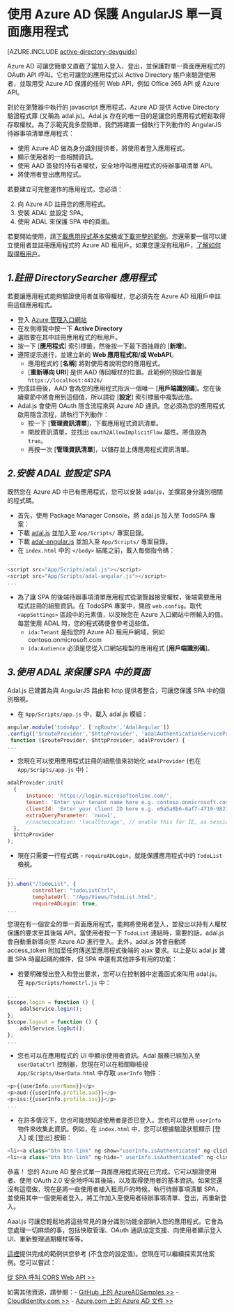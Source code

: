<properties
	pageTitle="開始使用 Azure AD AngularJS | Microsoft Azure"
	description="如何建置 Angular JS 單一頁面應用程式來與 Azure AD 整合進行登入，並使用 OAuth 呼叫受 Azure AD 保護的 API。"
	services="active-directory"
	documentationCenter=""
	authors="dstrockis"
	manager="mbaldwin"
	editor=""/>

<tags
	ms.service="active-directory"
	ms.workload="identity"
	ms.tgt_pltfrm="na"
	ms.devlang="javascript"
	ms.topic="article"
	ms.date="04/28/2015"
	ms.author="dastrock"/>


# 使用 Azure AD 保護 AngularJS 單一頁面應用程式

[AZURE.INCLUDE [active-directory-devguide](../../includes/active-directory-devguide.md)]

Azure AD 可讓您簡單又直截了當加入登入、登出，並保護對單一頁面應用程式的 OAuth API 呼叫。它也可讓您的應用程式以 Active Directory 帳戶來驗證使用者，並取用受 Azure AD 保護的任何 Web API，例如 Office 365 API 或 Azure API。

對於在瀏覽器中執行的 javascript 應用程式，Azure AD 提供 Active Directory 驗證程式庫 (又稱為 adal.js)。Adal.js 存在的唯一目的是讓您的應用程式輕鬆取得存取權杖。為了示範究竟多麼簡單，我們將建置一個執行下列動作的 AngularJS 待辦事項清單應用程式：

- 使用 Azure AD 做為身分識別提供者，將使用者登入應用程式。
- 顯示使用者的一些相關資訊。
- 使用 AAD 簽發的持有者權杖，安全地呼叫應用程式的待辦事項清單 API。
- 將使用者登出應用程式。

若要建立可完整運作的應用程式，您必須：

2. 向 Azure AD 註冊您的應用程式。
3. 安裝 ADAL 並設定 SPA。
5. 使用 ADAL 來保護 SPA 中的頁面。

若要開始使用，請[下載應用程式基本架構](https://github.com/AzureADQuickStarts/SinglePageApp-AngularJS-DotNet/archive/skeleton.zip)或[下載完整的範例](https://github.com/AzureADQuickStarts/SinglePageApp-AngularJS-DotNet/archive/complete.zip)。您還需要一個可以建立使用者並註冊應用程式的 Azure AD 租用戶。如果您還沒有租用戶，[了解如何取得租用戶](active-directory-howto-tenant.md)。

## *1.註冊 DirectorySearcher 應用程式*
若要讓應用程式能夠驗證使用者並取得權杖，您必須先在 Azure AD 租用戶中註冊這個應用程式。

-	登入 [Azure 管理入口網站](https://manage.windowsazure.com)
-	在左側導覽中按一下 **Active Directory**
-	選取要在其中註冊應用程式的租用戶。
-	按一下 [**應用程式**] 索引標籤，然後按一下最下面抽屜的 [**新增**]。
-	遵照提示進行，並建立新的 **Web 應用程式和/或 WebAPI**。
    -	應用程式的 [**名稱**] 將對使用者說明您的應用程式。
    -	[**重新導向 URI**] 是供 AAD 傳回權杖的位置。此範例的預設位置是 `https://localhost:44326/`
-	完成註冊後，AAD 會為您的應用程式指派一個唯一 [**用戶端識別碼**]。您在後續章節中將會用到這個值，所以請從 [**設定**] 索引標籤中複製此值。
- Adal.js 會使用 OAuth 隱含流程來與 Azure AD 通訊。您必須為您的應用程式啟用隱含流程，請執行下列動作：
    - 按一下 [**管理資訊清單**]，下載應用程式資訊清單。
    - 開啟資訊清單，並找出 `oauth2AllowImplicitFlow` 屬性。將值設為 `true`。
    - 再按一次 [**管理資訊清單**]，以儲存並上傳應用程式資訊清單。

## *2.安裝 ADAL 並設定 SPA*
既然您在 Azure AD 中已有應用程式，您可以安裝 adal.js，並撰寫身分識別相關的程式碼。

-	首先，使用 Package Manager Console，將 adal.js 加入至 TodoSPA 專案：
  - 下載 [adal.js](https://raw.githubusercontent.com/AzureAD/azure-activedirectory-library-for-js/master/lib/adal.js) 並加入至 `App/Scripts/` 專案目錄。
  - 下載 [adal-angular.js](https://raw.githubusercontent.com/AzureAD/azure-activedirectory-library-for-js/master/lib/adal-angular.js) 並加入至 `App/Scripts/` 專案目錄。
  - 在 `index.html` 中的 `</body>` 結尾之前，載入每個指令碼：

```js
...
<script src="App/Scripts/adal.js"></script>
<script src="App/Scripts/adal-angular.js"></script>
...
```

-	為了讓 SPA 的後端待辦事項清單應用程式從瀏覽器接受權杖，後端需要應用程式註冊的組態資訊。在 TodoSPA 專案中，開啟 `web.config`。取代 `<appSettings>` 區段中的元素值，以反映您在 Azure 入口網站中所輸入的值。每當使用 ADAL 時，您的程式碼便會參考這些值。
    -	`ida:Tenant` 是指您的 Azure AD 租用戶網域，例如 contoso.onmicrosoft.com
    -	`ida:Audience` 必須是您從入口網站複製的應用程式 [**用戶端識別碼**]。

## *3.使用 ADAL 來保護 SPA 中的頁面*
Adal.js 已建置為與 AngularJS 路由和 http 提供者整合，可讓您保護 SPA 中的個別檢視。

- 在 `App/Scripts/app.js` 中，載入 adal.js 模組：

```js
angular.module('todoApp', ['ngRoute','AdalAngular'])
.config(['$routeProvider','$httpProvider', 'adalAuthenticationServiceProvider',
 function ($routeProvider, $httpProvider, adalProvider) {
...
```
- 您現在可以使用應用程式註冊的組態值來初始化 `adalProvider` (也在 `App/Scripts/app.js` 中)：

```js
adalProvider.init(
  {
      instance: 'https://login.microsoftonline.com/',
      tenant: 'Enter your tenant name here e.g. contoso.onmicrosoft.com',
      clientId: 'Enter your client ID here e.g. e9a5a8b6-8af7-4719-9821-0deef255f68e',
      extraQueryParameter: 'nux=1',
      //cacheLocation: 'localStorage', // enable this for IE, as sessionStorage does not work for localhost.
  },
  $httpProvider
);
```
- 現在只需要一行程式碼 - `requireADLogin`，就能保護應用程式中的 `TodoList` 檢視。

```js
...
}).when("/TodoList", {
        controller: "todoListCtrl",
        templateUrl: "/App/Views/TodoList.html",
        requireADLogin: true,
...
```

您現在有一個安全的單一頁面應用程式，能夠將使用者登入，並發出以持有人權杖保護的要求至其後端 API。當使用者按一下 `TodoList` 連結時，需要的話，adal.js 會自動重新導向至 Azure AD 進行登入。此外，adal.js 將會自動將 access_token 附加至任何傳送至應用程式後端的 ajax 要求。以上是以 adal.js 建置 SPA 時最起碼的條件，但 SPA 中還有其他許多有用的功能：

- 若要明確發出登入和登出要求，您可以在控制器中定義函式來叫用 adal.js。在 `App/Scripts/homeCtrl.js` 中：

```js
...
$scope.login = function () {
    adalService.login();
};
$scope.logout = function () {
    adalService.logOut();
};
...
```
- 您也可以在應用程式的 UI 中顯示使用者資訊。Adal 服務已經加入至 `userDataCtrl` 控制器，您現在可以在相關聯檢視 `App/Scripts/UserData.html` 中存取 `userInfo` 物件：

```js
<p>{{userInfo.userName}}</p>
<p>aud:{{userInfo.profile.aud}}</p>
<p>iss:{{userInfo.profile.iss}}</p>
...
```

- 在許多情況下，您也可能想知道使用者是否已登入。您也可以使用 `userInfo` 物件來收集此資訊。例如，在 `index.html` 中，您可以根據驗證狀態顯示 [登入] 或 [登出] 按鈕：

```js
<li><a class="btn btn-link" ng-show="userInfo.isAuthenticated" ng-click="logout()">Logout</a></li>
<li><a class="btn btn-link" ng-hide=" userInfo.isAuthenticated" ng-click="login()">Login</a></li>
```

恭喜！ 您的 Azure AD 整合式單一頁面應用程式現在已完成。它可以驗證使用者、使用 OAuth 2.0 安全地呼叫其後端，以及取得使用者的基本資訊。如果您還沒有這麼做，現在是將一些使用者植入租用戶的時候。執行待辦事項清單 SPA，並使用其中一個使用者登入。將工作加入至使用者待辦事項清單、登出，再重新登入。

Aaal.js 可讓您輕鬆地將這些常見的身分識別功能全部納入您的應用程式。它會為您處理一切麻煩的事，包括快取管理、OAuth 通訊協定支援、向使用者顯示登入 UI、重新整理過期權杖等等。

[這裡](https://github.com/AzureADQuickStarts/SinglePageApp-AngularJS-DotNet/archive/complete.zip)提供完成的範例供您參考 (不含您的設定值)。您現在可以繼續探索其他案例。您可以嘗試：

[從 SPA 呼叫 CORS Web API >>](https://github.com/AzureAdSamples/SinglePageApp-WebAPI-AngularJS-DotNet)

如需其他資源，請參閱：- [GitHub 上的 AzureADSamples >>](https://github.com/AzureAdSamples) - [CloudIdentity.com >>](https://cloudidentity.com) - [Azure.com 上的 Azure AD 文件 >>](http://azure.microsoft.com/documentation/services/active-directory/)
 

<!---HONumber=62-->